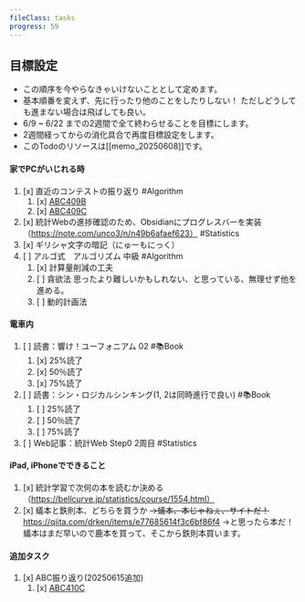 ```yaml
---
fileClass: tasks
progress: 59
---
```


## 目標設定
- この順序を今やらなきゃいけないこととして定めます。
- 基本順番を変えず、先に行ったり他のことをしたりしない！
  ただしどうしても進まない場合は飛ばしても良い。
- 6/9 ~ 6/22 までの2週間で全て終わらせることを目標にします。
- 2週間経ってからの消化具合で再度目標設定をします。
- このTodoのリソースは[[memo_20250608]]です。
#### 家でPCがいじれる時
1. [x] 直近のコンテストの振り返り #Algorithm 
	1. [x] [ABC409B](https://atcoder.jp/contests/abc409/tasks/abc409_b)
	2. [x] [ABC409C](https://atcoder.jp/contests/abc409/tasks/abc409_c)
2. [x] 統計Webの進捗確認のため、Obsidianにプログレスバーを実装（https://note.com/unco3/n/n49b6afaef623） #Statistics 
3. [x] ギリシャ文字の暗記（にゅーもにっく）
4. [ ] アルゴ式　アルゴリズム 中級 #Algorithm 
	1. [x] 計算量削減の工夫
	2. [ ] 貪欲法
	       思ったより難しいかもしれない、と思っている、無理せず他を進める。
	3. [ ] 動的計画法

#### 電車内
1. [ ] 読書：響け！ユーフォニアム 02 #📚Book 
	1. [x] 25%読了
	2. [x] 50％読了
	3. [x] 75%読了
2. [ ] 読書：シン・ロジカルシンキング(1, 2は同時進行で良い) #📚Book 
	1. [ ] 25%読了
	2. [ ] 50％読了
	3. [ ] 75%読了
3. [ ] Web記事：統計Web Step0 2周目 #Statistics

#### iPad, iPhoneでできること
1. [x] 統計学習で次何の本を読むか決める（https://bellcurve.jp/statistics/course/1554.html）
2. [x] 蟻本と鉄則本、どちらを買うか
		~~→蟻本、本じゃねぇ、サイトだ！~~
		https://qiita.com/drken/items/e77685614f3c6bf86f4
		→と思ったら本だ！
		蟻本はまだ早いので鹿本を買って、そこから鉄則本買います。

#### 追加タスク
1. [x] ABC振り返り(20250615追加)
	1. [x] [ABC410C](https://atcoder.jp/contests/abc410/tasks/abc410_c)